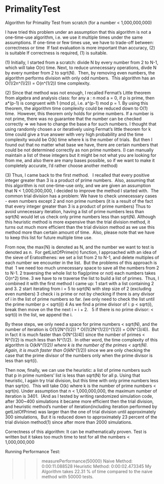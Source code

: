 # PrimalityTest
Algorithm for Primality Test from scratch (for a number < 1,000,000,000)

I have tried this problem under an assumption that this algorithm is not a one-time-use algorithm, 
i.e. we use it multiple times under the same assumptions.
If one-time or few times use, we have to trade-off between: correctness or time 
If fast evaluation is more important than accuracy, (2) is suitable
If correctness is required, (1) is suitable. 

(1) Initially, I started from a scratch: divide N by every number from 2 to N-1, which will take O(n) time.
Next, to reduce unnecessary operations, divde N by every number from 2 to sqrt(N). 
Then, by removing even numbers, the algorithm performs division with only odd numbers. 
This algorithm has an O(1/2n^(1/2)) = O(n^(1/2)) time complexity.

(2) Since that method was not enough, I recalled Fermat’s Little theorem from algebra and analysis class:
for any a : n mod a = 0, if p is prime, then a*(p-1) is congruent with 1 (mod p),
i.e. a^(p-1) mod p = 1.
By using this theorem, the algorithm time complexity could be reduced down to O(1) time. 
However, this theorem only holds for prime numbers. If a number is not prime, there was no guarantee that the number can be checked correctly => we have to change the base a for such numbers.
I thought that using randomly chosen a or iteratively using Fermat’s little theorem for k time could give a true answer with very high probability and the time complexity would be O(k) time where k is the number of trials. 
But then I found out that no matter what base we have, there are certain numbers that could be not determined correctly as non prime numbers. (I can manually maintain a list of these integers but it might be not what you are looking for from me, and also there are many bases possible, so if we want to make it completely accurate, I’d rather choose another method)

(3) Thus, I came back to the first method.  
I recalled that every positive integer greater than 3 is a product of prime numbers. 
Also, assuming that this algorithm is not one-time-use only, and we are given an assumption that N < 1,000,000,000, I decided to improve the method I started with. 
The common trial division has a problem: We have to check unnecessary cases - even numbers except 2 and non prime numbers (it is a result of the fact that every integer greater than 3 is a product of prime numbers)
Thus to avoid unnecessary iteration, having a list of prime numbers less than sqrt(N) would let us check only prime numbers less than sqrt(N).
Although this heuristic method is more expensive than the trial division method, it turns out much more efficient than the trial division method as we use this method more than certain amount of time. 
Also, please note that we have to keep this list for future multiple time use.

From now, the max{N} is denoted as N, and the number we want to test is denoted as n. 
For getListOfPrime(n) function, I approached with an idea of the sieve of Eratosthenes: we set a list from 2 to N-1, and delete multiples of each number we encounter in the list. 
But the problems of this approach is that 
	1	we need too much unnecessary space to save all the numbers from 2 to N-1.
	2	traversing the whole list to flag(prime or not) each numbers takes O(n^2) time.
	3	we have to re traverse the list to build a list of primes. 
Thus, I combined it with the first method I came up:
	1	start with a list containing 2 and 3.
	2	start iterating from i = 5 to sqrt(N) with step size of 2 (excluding even numbers)
	3	check i is prime or not by checking if there is any divisor of i in the list of prime numbers so far. (we only need to check the list until the prime number p < sqrt(i))
	4	As we find a prime divisor of i: p < sqrt(i), break then move on the the next i = i + 2.  
	5	if there is no prime divisor: < sqrt(i) in the list, we append the i. 


By these steps, we only need a space for prime numbers < sqrt(N), and the number of iteration is O(1/2N^(1/2)) * O((1/2N^(1/2))^(1/2)) = O(N^(3/4)). 
But in fact it is much faster than O(N^(3/4)) since the number of primes < N^(1/2) is much less than N^(1/2). 
In other word, the time complexity of this algorithm is O(k*N^(1/2)) where k is the number of the primes < sqrt(N).
Again, it is much faster than O(k*N^(1/2)) since we are only checking the case that the prime divisor of the numbers only when the prime divisor is less than sqrt(i).

Then now, finally, we can use the heuristic: a list of prime numbers such that p in prime numbers’ list is less than sqrt(N) for all p.
Using that heuristic, I again try trial division, but this time with only prime numbers less than sqrt(n). 
This will take O(k) where k is the number of prime numbers < sqrt(n).
Under assumption that n < 1,000,000,000, the maximum number of iteration is 3401. 
(And as I tested by writing randomized simulation code, after 300~400 simulations it became more efficient then the trial division, 
and heuristic method’s number of iteration(including iteration performed by getListOfPrime) was larger than the one of trial division until approximately 300 simulations, 
But it is reduced down to approximately 23 percent of the trial division method(1) since after more than 2000 simulations.

Correctness of this algorithm:
It can be mathematically proven.
Test is written but it takes too much time to test for all the numbers < 1,000,000,000

Running Performance Test:
>>> measurePerformance(50000)
Naive Method: 0:00:11.088528
Heuristic Method: 0:00:02.473345
My Algorithm takes 22.31 % of time compared to the naive method with 50000 tests.
